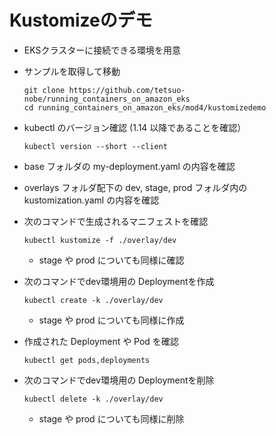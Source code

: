 # Kustomizeのデモ

* EKSクラスターに接続できる環境を用意

* サンプルを取得して移動
  ```
  git clone https://github.com/tetsuo-nobe/running_containers_on_amazon_eks
  cd running_containers_on_amazon_eks/mod4/kustomizedemo

  ```
* kubectl のバージョン確認 (1.14 以降であることを確認）
  ```
  kubectl version --short --client

  ```
* base フォルダの my-deployment.yaml の内容を確認

* overlays フォルダ配下の dev, stage, prod フォルダ内の kustomization.yaml の内容を確認

* 次のコマンドで生成されるマニフェストを確認
  ```
  kubectl kustomize -f ./overlay/dev

  ```
  - stage や prod についても同様に確認
* 次のコマンドでdev環境用の Deploymentを作成
  ```
  kubectl create -k ./overlay/dev

  ```
  - stage や prod についても同様に作成
* 作成された Deployment や Pod を確認
  ```
  kubectl get pods,deployments

* 次のコマンドでdev環境用の Deploymentを削除
  ```
  kubectl delete -k ./overlay/dev

  ```
  - stage や prod についても同様に削除
  


